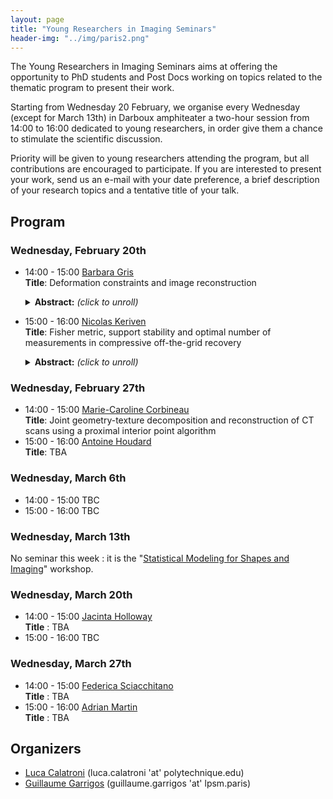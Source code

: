```yaml
---
layout: page
title: "Young Researchers in Imaging Seminars"
header-img: "../img/paris2.png"
---
```

The Young Researchers in Imaging Seminars aims at offering the opportunity to PhD students and Post Docs working on topics related to the thematic program to present their work.

Starting from Wednesday 20 February, we organise every Wednesday (except for March 13th) in Darboux amphiteater a two-hour session from 14:00 to 16:00 dedicated to young researchers, in order give them a chance to stimulate the scientific discussion.

Priority will be given to young researchers attending the program, but all contributions are encouraged to participate. If you are interested to present your work, send us an e-mail with your date preference, a brief description of your research topics and a tentative title of your talk.

## Program

### Wednesday, February 20th

- 14:00 - 15:00 [Barbara Gris](http://gris.perso.math.cnrs.fr/fr/)<br/>
  **Title**: Deformation constraints and image reconstruction<br/>
  <details>
  <summary><b>Abstract:</b> <i>(click to unroll)</i></summary>
  <p>
  Image reconstruction consists in recovering an image from an indirect observation (for instance its Radon transform). In general this observation does not allow to determine a unique image and some prior (e.g. image regularity) needs to be incorporated in the reconstruction framework. I will present how one can incorporate intuitive priors about the geometric variation of the image from a reference one using the framework of deformation modules. The framework of deformation modules allows to build deformations satisfying some prior and the idea is to reconstruct an image --from some indirect observations-- as the deformation of the reference one while constraining the deformation to satisfy certain constraints. I will present this notion of deformation modules and show how it can be used to perform image reconstruction.
  </p>
  </details>

- 15:00 - 16:00 [Nicolas Keriven](https://nkeriven.github.io/)<br/>
  **Title**: Fisher metric, support stability and optimal number of measurements in compressive off-the-grid recovery<br/>
  <details>
  <summary><b>Abstract:</b> <i>(click to unroll)</i></summary>
  <p>
  Many problems in machine learning and imaging can be framed as an infinite dimensional Lasso problem to estimate a sparse measure. This includes for instance regression using a continuously parameterized dictionary, mixture model estimation and super-resolution of images. To make the problem tractable, one typically sketches the observations (often called compressive-sensing in imaging) using randomized projections. In this work, we provide a comprehensive treatment of the recovery performances of this class of approaches. We show that for a large class of operators, the Fisher-Rao distance induced by the measurement process is the natural way to enforce and generalize the classical minimal separation condition appearing in the literature. We then prove that (up to log factors) a number of sketches proportional to the sparsity is enough to identify the sought after measure with robustness to noise. Finally, we show that, under additional hypothesis, exact support stability holds (the number of recovered atoms matches that of the measure of interest) when the level of noise is smaller than a specified value. This is a joint work with Clarice Poon (University of Bath) and Gabriel Peyré (ENS).
  </p>
  </details>

### Wednesday, February 27th

- 14:00 - 15:00 [Marie-Caroline Corbineau](https://hal.archives-ouvertes.fr/search/index/q/*/authIdHal_s/marie-caroline-corbineau)<br/>
   **Title**: Joint geometry-texture decomposition and reconstruction of CT scans using a proximal interior point algorithm
- 15:00 - 16:00 [Antoine Houdard](https://houdard.wp.imt.fr/)<br/>
   **Title**: TBA

### Wednesday, March 6th

- 14:00 - 15:00 TBC
- 15:00 - 16:00 TBC

### Wednesday, March 13th
No seminar this week : it is the "[Statistical Modeling for Shapes and Imaging](https://imaging-in-paris.github.io/semester2019/workshop2/)" workshop.

### Wednesday, March 20th

- 14:00 - 15:00 [Jacinta Holloway](https://acems.org.au/our-people/jacinta-holloway)<br/>
  **Title** : TBA
- 15:00 - 16:00 TBC

### Wednesday, March 27th

- 14:00 - 15:00 [Federica Sciacchitano](http://www.dima.unige.it/~sciacchitano/)<br/>
  **Title** : TBA
- 15:00 - 16:00 [Adrian Martin](http://ip4ec.upf.edu/user/63)<br/>
  **Title** : TBA

## Organizers 

- [Luca Calatroni](https://sites.google.com/view/lucacalatroni/home) (luca.calatroni 'at' polytechnique.edu)
- [Guillaume Garrigos](http://www.guillaume-garrigos.com/) (guillaume.garrigos 'at' lpsm.paris)

